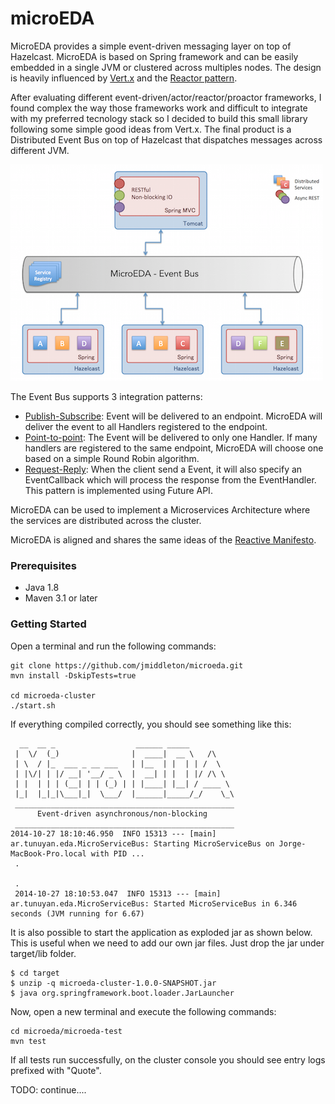 microEDA
========

MicroEDA provides a simple event-driven messaging layer on top of Hazelcast. MicroEDA is based on Spring framework and can be easily embedded in a single JVM or clustered across multiples nodes. The design is heavily influenced by [Vert.x](http://vertx.io) and the [Reactor pattern](http://en.wikipedia.org/wiki/Reactor_pattern).

After evaluating different event-driven/actor/reactor/proactor frameworks, I found complex the way those frameworks work and difficult to integrate with my preferred tecnology stack so I decided to build this small library following some simple good ideas from Vert.x. The final product is a Distributed Event Bus on top of Hazelcast that dispatches messages across different JVM.

![MicroEDA Components](/docs/h_microEDA.png?raw=true "MicroEDA Components")

The Event Bus supports 3 integration patterns:

* [Publish-Subscribe](http://www.enterpriseintegrationpatterns.com/PublishSubscribeChannel.html): Event will be delivered to an endpoint. MicroEDA will deliver the event to all Handlers registered to the endpoint.
* [Point-to-point](http://www.enterpriseintegrationpatterns.com/PointToPointChannel.html): The Event will be delivered to only one Handler. If many handlers are registered to the same endpoint, MicroEDA will choose one based on a simple Round Robin algorithm.
* [Request-Reply](http://www.enterpriseintegrationpatterns.com/RequestReply.html): When the client send a Event, it will also specify an EventCallback which will process the response from the EventHandler. This pattern is implemented using Future API. 

MicroEDA can be used to implement a Microservices Architecture where the services are distributed across the cluster.

MicroEDA is aligned and shares the same ideas of the [Reactive Manifesto](http://www.reactivemanifesto.org/).

### Prerequisites
* Java 1.8
* Maven 3.1 or later

### Getting Started

Open a terminal and run the following commands:
```
git clone https://github.com/jmiddleton/microeda.git
mvn install -DskipTests=true

cd microeda-cluster
./start.sh
```

If everything compiled correctly, you should see something like this:

```
  __  __ _                  ______ _____          
 |  \/  (_)                |  ____|  __ \   /\    
 | \  / |_  ___ _ __ ___   | |__  | |  | | /  \   
 | |\/| | |/ __| '__/ _ \  |  __| | |  | |/ /\ \  
 | |  | | | (__| | | (_) | | |____| |__| / ____ \ 
 |_|  |_|_|\___|_|  \___/  |______|_____/_/    \_\
 _________________________________________________
      Event-driven asynchronous/non-blocking
 _________________________________________________
2014-10-27 18:10:46.950  INFO 15313 --- [main] ar.tunuyan.eda.MicroServiceBus: Starting MicroServiceBus on Jorge-MacBook-Pro.local with PID ...
 .

 .
 2014-10-27 18:10:53.047  INFO 15313 --- [main] ar.tunuyan.eda.MicroServiceBus: Started MicroServiceBus in 6.346 seconds (JVM running for 6.67)
```

It is also possible to start the application as exploded jar as shown below. This is useful when we need to add our own jar files. Just drop the jar under target/lib folder.
```
$ cd target
$ unzip -q microeda-cluster-1.0.0-SNAPSHOT.jar
$ java org.springframework.boot.loader.JarLauncher
```

Now, open a new terminal and execute the following commands:
```
cd microeda/microeda-test
mvn test
```
If all tests run successfully, on the cluster console you should see entry logs prefixed with "Quote".


TODO: continue....
